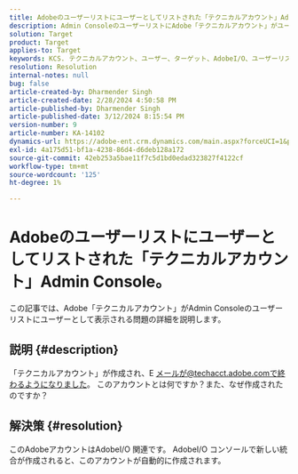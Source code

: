 ```yaml
---
title: Adobeのユーザーリストにユーザーとしてリストされた「テクニカルアカウント」Admin Console。
description: Admin ConsoleのユーザーリストにAdobe「テクニカルアカウント」がユーザーとして表示される問題の解決方法の詳細を説明します。
solution: Target
product: Target
applies-to: Target
keywords: KCS. テクニカルアカウント、ユーザー、ターゲット、AdobeI/O、ユーザーリスト
resolution: Resolution
internal-notes: null
bug: false
article-created-by: Dharmender Singh
article-created-date: 2/28/2024 4:50:58 PM
article-published-by: Dharmender Singh
article-published-date: 3/12/2024 8:15:54 PM
version-number: 9
article-number: KA-14102
dynamics-url: https://adobe-ent.crm.dynamics.com/main.aspx?forceUCI=1&pagetype=entityrecord&etn=knowledgearticle&id=ac309a87-59d6-ee11-9079-6045bd006295
exl-id: 4a175d51-bf1a-4238-86d4-d6deb128a172
source-git-commit: 42eb253a5bae11f7c5d1bd0edad323827f4122cf
workflow-type: tm+mt
source-wordcount: '125'
ht-degree: 1%

---
```


# Adobeのユーザーリストにユーザーとしてリストされた「テクニカルアカウント」Admin Console。


この記事では、Adobe「テクニカルアカウント」がAdmin Consoleのユーザーリストにユーザーとして表示される問題の詳細を説明します。

## 説明 {#description}


「テクニカルアカウント」が作成され、E メールが@techacct.adobe.comで終わるようになりました。 このアカウントとは何ですか？また、なぜ作成されたのですか？


## 解決策 {#resolution}


このAdobeアカウントはAdobeI/O 関連です。 AdobeI/O コンソールで新しい統合が作成されると、このアカウントが自動的に作成されます。
